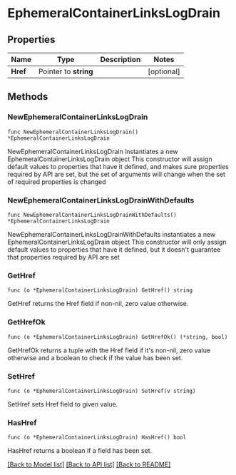 # EphemeralContainerLinksLogDrain

## Properties

Name | Type | Description | Notes
------------ | ------------- | ------------- | -------------
**Href** | Pointer to **string** |  | [optional] 

## Methods

### NewEphemeralContainerLinksLogDrain

`func NewEphemeralContainerLinksLogDrain() *EphemeralContainerLinksLogDrain`

NewEphemeralContainerLinksLogDrain instantiates a new EphemeralContainerLinksLogDrain object
This constructor will assign default values to properties that have it defined,
and makes sure properties required by API are set, but the set of arguments
will change when the set of required properties is changed

### NewEphemeralContainerLinksLogDrainWithDefaults

`func NewEphemeralContainerLinksLogDrainWithDefaults() *EphemeralContainerLinksLogDrain`

NewEphemeralContainerLinksLogDrainWithDefaults instantiates a new EphemeralContainerLinksLogDrain object
This constructor will only assign default values to properties that have it defined,
but it doesn't guarantee that properties required by API are set

### GetHref

`func (o *EphemeralContainerLinksLogDrain) GetHref() string`

GetHref returns the Href field if non-nil, zero value otherwise.

### GetHrefOk

`func (o *EphemeralContainerLinksLogDrain) GetHrefOk() (*string, bool)`

GetHrefOk returns a tuple with the Href field if it's non-nil, zero value otherwise
and a boolean to check if the value has been set.

### SetHref

`func (o *EphemeralContainerLinksLogDrain) SetHref(v string)`

SetHref sets Href field to given value.

### HasHref

`func (o *EphemeralContainerLinksLogDrain) HasHref() bool`

HasHref returns a boolean if a field has been set.


[[Back to Model list]](../README.md#documentation-for-models) [[Back to API list]](../README.md#documentation-for-api-endpoints) [[Back to README]](../README.md)


